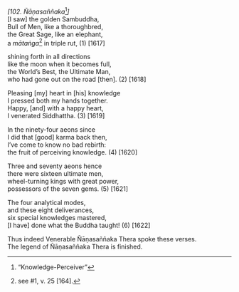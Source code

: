 *\[102. Ñāṇasaññaka*[^1]*\]*  
\[I saw\] the golden Sambuddha,  
Bull of Men, like a thoroughbred,  
the Great Sage, like an elephant,  
a *mātaṅga*[^2] in triple rut, (1) \[1617\]

shining forth in all directions  
like the moon when it becomes full,  
the World’s Best, the Ultimate Man,  
who had gone out on the road \[then\]. (2) \[1618\]

Pleasing \[my\] heart in \[his\] knowledge  
I pressed both my hands together.  
Happy, \[and\] with a happy heart,  
I venerated Siddhattha. (3) \[1619\]

In the ninety-four aeons since  
I did that \[good\] karma back then,  
I’ve come to know no bad rebirth:  
the fruit of perceiving knowledge. (4) \[1620\]

Three and seventy aeons hence  
there were sixteen ultimate men,  
wheel-turning kings with great power,  
possessors of the seven gems. (5) \[1621\]

The four analytical modes,  
and these eight deliverances,  
six special knowledges mastered,  
\[I have\] done what the Buddha taught! (6) \[1622\]

Thus indeed Venerable Ñāṇasaññaka Thera spoke these verses.  
The legend of Ñāṇasaññaka Thera is finished.  
[^1]: “Knowledge-Perceiver”  
[^2]: see \#1, v. 25 \[164\].
